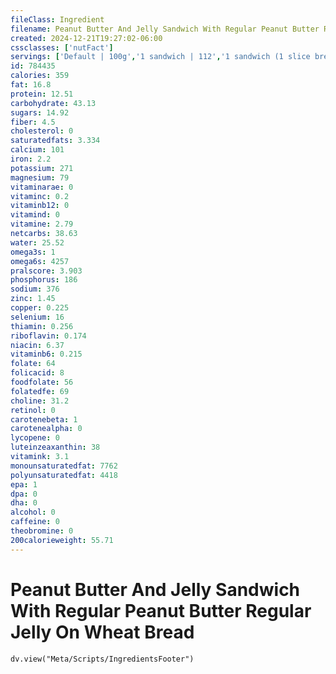 ```yaml
---
fileClass: Ingredient
filename: Peanut Butter And Jelly Sandwich With Regular Peanut Butter Regular Jelly On Wheat Bread
created: 2024-12-21T19:27:02-06:00
cssclasses: ['nutFact']
servings: ['Default | 100g','1 sandwich | 112','1 sandwich (1 slice bread) | 56']
id: 784435
calories: 359
fat: 16.8
protein: 12.51
carbohydrate: 43.13
sugars: 14.92
fiber: 4.5
cholesterol: 0
saturatedfats: 3.334
calcium: 101
iron: 2.2
potassium: 271
magnesium: 79
vitaminarae: 0
vitaminc: 0.2
vitaminb12: 0
vitamind: 0
vitamine: 2.79
netcarbs: 38.63
water: 25.52
omega3s: 1
omega6s: 4257
pralscore: 3.903
phosphorus: 186
sodium: 376
zinc: 1.45
copper: 0.225
selenium: 16
thiamin: 0.256
riboflavin: 0.174
niacin: 6.37
vitaminb6: 0.215
folate: 64
folicacid: 8
foodfolate: 56
folatedfe: 69
choline: 31.2
retinol: 0
carotenebeta: 1
carotenealpha: 0
lycopene: 0
luteinzeaxanthin: 38
vitamink: 3.1
monounsaturatedfat: 7762
polyunsaturatedfat: 4418
epa: 1
dpa: 0
dha: 0
alcohol: 0
caffeine: 0
theobromine: 0
200calorieweight: 55.71
---
```


# Peanut Butter And Jelly Sandwich With Regular Peanut Butter Regular Jelly On Wheat Bread

```dataviewjs
dv.view("Meta/Scripts/IngredientsFooter")
```